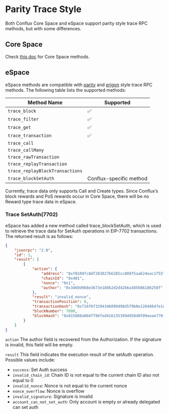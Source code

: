 # Parity Trace Style

Both Conflux Core Space and eSpace support parity style trace RPC methods, but with some differences.

## Core Space

Check [this doc](https://doc.confluxnetwork.org/docs/core/build/json-rpc/trace_rpc) for Core Space methods.

## eSpace

eSpace methods are compatible with [parity](https://openethereum.github.io/JSONRPC-trace-module) and [erigon](https://docs.erigon.tech/advanced/JSONRPC-trace-module) style trace RPC methods. The following table lists the supported methods:

| Method Name | Supported |
| ----------- | ----------- |
| `trace_block` | ✅ |
| `trace_filter` | ✅ |
| `trace_get` | ✅ |
| `trace_transaction` | ✅ |
| `trace_call` |  |
| `trace_callMany` |  |
| `trace_rawTransaction` |  |
| `trace_replayTransaction` |  |
| `trace_replayBlockTransactions` |  |
| `trace_blockSetAuth` | Conflux-specific method | 

Currently, trace data only supports Call and Create types. Since Conflux’s block rewards and PoS rewards occur in Core Space, there will be no Reward type trace data in eSpace.

### Trace SetAuth(7702)

eSpace has added a new method called trace_blockSetAuth, which is used to retrieve the trace data for SetAuth operations in EIP-7702 transactions. The returned result is as follows:

```json
{
    "jsonrpc": "2.0",
    "id": 1,
    "result": [
        {
            "action": {
                "address": "0xf0109fc8df283027b6285cc889f5aa624eac1f55",
                "chainId": "0x401",
                "nonce": "0x1",
                "author": "0x3d69d968e3673e188b2d2d42b6a385686186258f"
            },
            "result": "invalid_nonce",
            "transactionPosition": 0,
            "transactionHash": "0x716f6f3294346099d98d5f9b0e12846647e1d17b9076d1a5ac0e42dac72f7229",
            "blockNumber": 7800,
            "blockHash": "0x015880a004ff96fed4161353994958d0f09eeae770f73ca888f105dc9f4ef1cc"
        }
    ]
}
```

`action` The author field is recovered from the Authorization. If the signature is invalid, this field will be empty.

`result` This field indicates the execution result of the setAuth operation. Possible values include:

- `success`: Set Auth success
- `invalid_chain_id`: Chain ID is not equal to the current chain ID also not equal to 0
- `invalid_nonce`: Nonce is not equal to the current nonce
- `nonce_overflow`: Nonce is overflow
- `invalid_signature`: Signature is invalid
- `account_can_not_set_auth`: Only account is empty or already delegated can set auth
